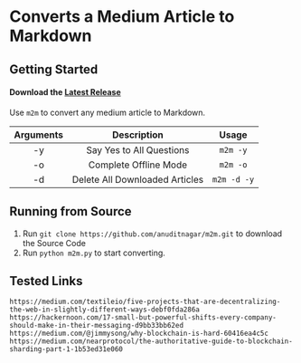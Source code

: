 # Converts a Medium Article to Markdown

## Getting Started

#### Download the [Latest Release](https://github.com/anuditnagar/m2m/releases "Latest Release")

Use `m2m` to convert any medium article to Markdown.

| Arguments     | Description                   | Usage                  |
|:-------------:|:-----------------------------:|:----------------------:|
| -y            |Say Yes to All Questions       |`m2m -y`                |
| -o            |Complete Offline Mode          |`m2m -o`                |
| -d            |Delete All Downloaded Articles |`m2m -d -y`             |

## Running from Source

1. Run `git clone https://github.com/anuditnagar/m2m.git` to download the Source Code
2. Run `python m2m.py` to start converting.

## Tested Links

```
https://medium.com/textileio/five-projects-that-are-decentralizing-the-web-in-slightly-different-ways-debf0fda286a
https://hackernoon.com/17-small-but-powerful-shifts-every-company-should-make-in-their-messaging-d9bb33bb62ed
https://medium.com/@jimmysong/why-blockchain-is-hard-60416ea4c5c
https://medium.com/nearprotocol/the-authoritative-guide-to-blockchain-sharding-part-1-1b53ed31e060
```